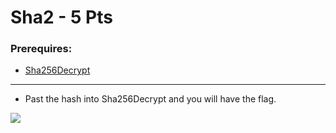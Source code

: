# Sha2 - 5 Pts

### Prerequires:

- <a href="https://md5decrypt.net/Sha256/" rel="nofollow">Sha256Decrypt</a>

-----------------

- Past the hash into Sha256Decrypt and you will have the flag.

<img src="https://cdn.discordapp.com/attachments/862667483709440010/862670170656210974/unknown.png">

